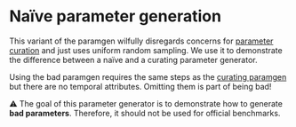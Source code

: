 # Naïve parameter generation

This variant of the paramgen wilfully disregards concerns for [parameter curation](https://research.vu.nl/en/publications/parameter-curation-for-benchmark-queries) and just uses uniform random sampling. We use it to demonstrate the difference between a naïve and a curating parameter generator.

Using the bad paramgen requires the same steps as the [curating paramgen](../paramgen/) but there are no temporal attributes. Omitting them is part of being bad!

:warning: The goal of this parameter generator is to demonstrate how to generate **bad parameters**. Therefore, it should not be used for official benchmarks.
